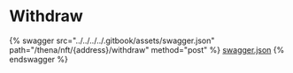 # Withdraw

{% swagger src="../../../../.gitbook/assets/swagger.json" path="/thena/nft/{address}/withdraw" method="post" %}
[swagger.json](../../../../.gitbook/assets/swagger.json)
{% endswagger %}

